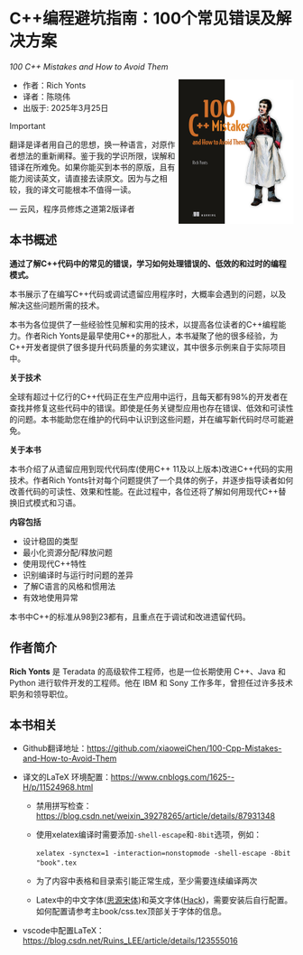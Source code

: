 # C++编程避坑指南：100个常见错误及解决方案

*100 C++ Mistakes and How to Avoid Them*

<a href=""><img src="cover.png" height="256px" align="right"></a>

* 作者：Rich Yonts
* 译者：陈晓伟
* 出版于: 2025年3月25日

> [!IMPORTANT]
> 翻译是译者用自己的思想，换一种语言，对原作者想法的重新阐释。鉴于我的学识所限，误解和错译在所难免。如果你能买到本书的原版，且有能力阅读英文，请直接去读原文。因为与之相较，我的译文可能根本不值得一读。
>
> — 云风，程序员修炼之道第2版译者

## 本书概述

**通过了解C++代码中的常见的错误，学习如何处理错误的、低效的和过时的编程模式。**

本书展示了在编写C++代码或调试遗留应用程序时，大概率会遇到的问题，以及解决这些问题所需的技术。

本书为各位提供了一些经验性见解和实用的技术，以提高各位读者的C++编程能力。作者Rich Yonts是最早使用C++的那批人，本书凝聚了他的很多经验，为C++开发者提供了很多提升代码质量的务实建议，其中很多示例来自于实际项目中。

**关于技术**

全球有超过十亿行的C++代码正在生产应用中运行，且每天都有98%的开发者在查找并修复这些代码中的错误。即使是任务关键型应用也存在错误、低效和可读性的问题。本书能助您在维护的代码中认识到这些问题，并在编写新代码时尽可能避免。

**关于本书**

本书介绍了从遗留应用到现代代码库(使用C++ 11及以上版本)改进C++代码的实用技术。作者Rich Yonts针对每个问题提供了一个具体的例子，并逐步指导读者如何改善代码的可读性、效果和性能。在此过程中，各位还将了解如何用现代C++替换旧式模式和习语。

**内容包括**

* 设计稳固的类型
* 最小化资源分配/释放问题
* 使用现代C++特性
* 识别编译时与运行时问题的差异
* 了解C语言的风格和惯用法
* 有效地使用异常

本书中C++的标准从98到23都有，且重点在于调试和改进遗留代码。

## 作者简介

**Rich Yonts** 是 Teradata 的高级软件工程师，也是一位长期使用 C++、Java 和 Python 进行软件开发的工程师。他在 IBM 和 Sony 工作多年，曾担任过许多技术职务和领导职位。

## 本书相关

* Github翻译地址：https://github.com/xiaoweiChen/100-Cpp-Mistakes-and-How-to-Avoid-Them

* 译文的LaTeX 环境配置：https://www.cnblogs.com/1625--H/p/11524968.html

  * 禁用拼写检查：https://blog.csdn.net/weixin_39278265/article/details/87931348

  * 使用xelatex编译时需要添加`-shell-escape`和`-8bit`选项，例如：

    `xelatex -synctex=1 -interaction=nonstopmode -shell-escape -8bit "book".tex`

  * 为了内容中表格和目录索引能正常生成，至少需要连续编译两次

  * Latex中的中文字体([思源宋体](https://github.com/notofonts/noto-cjk/releases))和英文字体([Hack](https://github.com/source-foundry/Hack-windows-installer/releases/tag/v1.6.0))，需要安装后自行配置。如何配置请参考主book/css.tex顶部关于字体的信息。

* vscode中配置LaTeX：https://blog.csdn.net/Ruins_LEE/article/details/123555016

